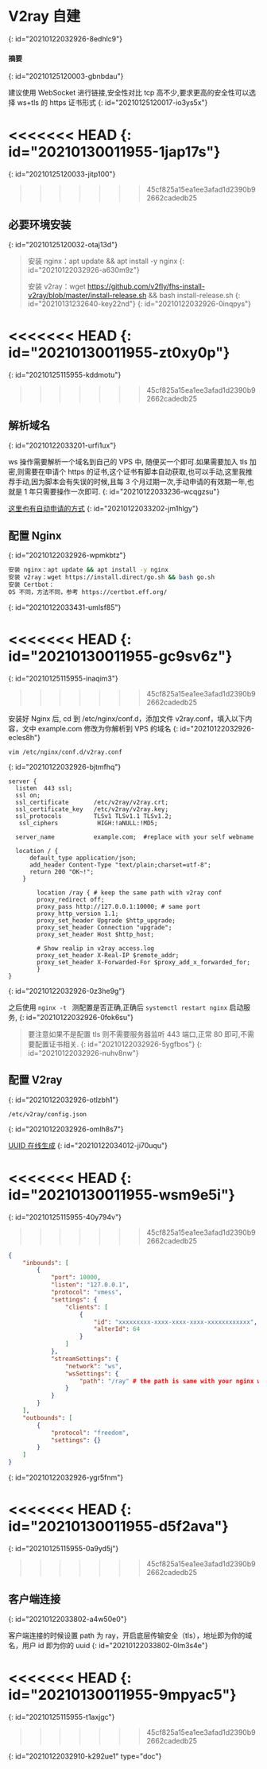 # V2ray 自建
{: id="20210122032926-8edhlc9"}

#### 摘要
{: id="20210125120003-gbnbdau"}

建议使用 WebSocket 进行链接,安全性对比 tcp 高不少,要求更高的安全性可以选择 ws+tls 的 https 证书形式
{: id="20210125120017-io3ys5x"}

<<<<<<< HEAD
{: id="20210130011955-1jap17s"}
=======

{: id="20210125120033-jitp100"}
>>>>>>> 45cf825a15ea1ee3afad1d2390b92662cadedb25

## 必要环境安装
{: id="20210125120032-otaj13d"}

> 安装 nginx：apt update && apt install -y nginx
> {: id="20210122032926-a630m9z"}
>
> 安装 v2ray：wget https://github.com/v2fly/fhs-install-v2ray/blob/master/install-release.sh && bash install-release.sh
> {: id="20210131232640-key22nd"}
{: id="20210122032926-0inqpys"}

<<<<<<< HEAD
{: id="20210130011955-zt0xy0p"}
=======

{: id="20210125115955-kddmotu"}
>>>>>>> 45cf825a15ea1ee3afad1d2390b92662cadedb25

## 解析域名
{: id="20210122033201-urfi1ux"}

ws 操作需要解析一个域名到自己的 VPS 中, 随便买一个即可.如果需要加入 tls 加密,则需要在申请个 https 的证书,这个证书有脚本自动获取,也可以手动,这里我推荐手动,因为脚本会有失误的时候,且每 3 个月过期一次,手动申请的有效期一年,也就是 1 年只需要操作一次即可.
{: id="20210122033236-wcqgzsu"}

[这里也有自动申请的方式](https://neko.re/archives/112.html)
{: id="20210122033202-jm1hlgy"}

## 配置 Nginx
{: id="20210122032926-wpmkbtz"}

```bash
安装 nginx：apt update && apt install -y nginx
安装 v2ray：wget https://install.direct/go.sh && bash go.sh
安装 Certbot：
OS 不同，方法不同，参考 https://certbot.eff.org/
```
{: id="20210122033431-umlsf85"}

<<<<<<< HEAD
{: id="20210130011955-gc9sv6z"}
=======

{: id="20210125115955-inaqim3"}
>>>>>>> 45cf825a15ea1ee3afad1d2390b92662cadedb25

安装好 Nginx 后, cd 到 /etc/nginx/conf.d，添加文件 v2ray.conf，填入以下内容，文中 example.com 修改为你解析到 VPS 的域名
{: id="20210122032926-ecles8h"}

```
vim /etc/nginx/conf.d/v2ray.conf
```
{: id="20210122032926-bjtmfhq"}

```
server {
  listen  443 ssl;
  ssl on;
  ssl_certificate       /etc/v2ray/v2ray.crt;
  ssl_certificate_key   /etc/v2ray/v2ray.key;
  ssl_protocols         TLSv1 TLSv1.1 TLSv1.2;
   ssl_ciphers           HIGH:!aNULL:!MD5;

  server_name           example.com;  #replace with your self webname
  
  location / {
      default_type application/json;
      add_header Content-Type "text/plain;charset=utf-8";
      return 200 "OK~!";
    }

        location /ray { # keep the same path with v2ray conf
        proxy_redirect off;
        proxy_pass http://127.0.0.1:10000; # same port
        proxy_http_version 1.1;
        proxy_set_header Upgrade $http_upgrade;
        proxy_set_header Connection "upgrade";
        proxy_set_header Host $http_host;

        # Show realip in v2ray access.log
        proxy_set_header X-Real-IP $remote_addr;
        proxy_set_header X-Forwarded-For $proxy_add_x_forwarded_for;
        }
}
```
{: id="20210122032926-0z3he9g"}

之后使用 `nginx -t ` 测配置是否正确,正确后 `systemctl restart nginx` 启动服务,
{: id="20210122032926-0fok6su"}

> 要注意如果不是配置 tls 则不需要服务器监听 443 端口,正常 80 即可,不需要配置证书相关.
> {: id="20210122032926-5ygfbos"}
{: id="20210122032926-nuhv8nw"}

## 配置 V2ray
{: id="20210122032926-otlzbh1"}

```
/etc/v2ray/config.json
```
{: id="20210122032926-omlh8s7"}

[UUID 在线生成](https://www.uuidgenerator.net/)
{: id="20210122034012-ji70uqu"}

<<<<<<< HEAD
{: id="20210130011955-wsm9e5i"}
=======

{: id="20210125115955-40y794v"}
>>>>>>> 45cf825a15ea1ee3afad1d2390b92662cadedb25

```json
{
    "inbounds": [
        {
            "port": 10000,
            "listen": "127.0.0.1",
            "protocol": "vmess",
            "settings": {
                "clients": [
                    {
                        "id": "xxxxxxxxx-xxxx-xxxx-xxxx-xxxxxxxxxxxx",
                        "alterId": 64
                    }
                ]
            },
            "streamSettings": {
                "network": "ws",
                "wsSettings": {
                    "path": "/ray" # the path is same with your nginx web path
                }
            }
        }
    ],
    "outbounds": [
        {
            "protocol": "freedom",
            "settings": {}
        }
    ]
}

```
{: id="20210122032926-ygr5fnm"}

<<<<<<< HEAD
{: id="20210130011955-d5f2ava"}
=======

{: id="20210125115955-0a9yd5j"}
>>>>>>> 45cf825a15ea1ee3afad1d2390b92662cadedb25

## 客户端连接
{: id="20210122033802-a4w50e0"}

客户端连接的时候设置 path 为 ray，开启底层传输安全（tls），地址即为你的域名，用户 id 即为你的 uuid
{: id="20210122033802-0lm3s4e"}

<<<<<<< HEAD
{: id="20210130011955-9mpyac5"}
=======

{: id="20210125115955-t1axjgc"}
>>>>>>> 45cf825a15ea1ee3afad1d2390b92662cadedb25


{: id="20210122032910-k292ue1" type="doc"}
